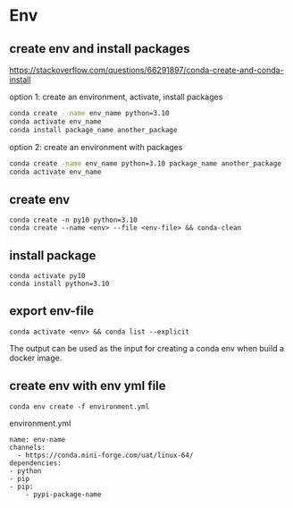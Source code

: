 # Env

## create env and install packages
https://stackoverflow.com/questions/66291897/conda-create-and-conda-install

option 1: create an environment, activate, install packages
```sh
conda create --name env_name python=3.10
conda activate env_name
conda install package_name another_package
```

option 2: create an environment with packages
```sh
conda create -name env_name python=3.10 package_name another_package
conda activate env_name
```

## create env
```
conda create -n py10 python=3.10
conda create --name <env> --file <env-file> && conda-clean
```

## install package
```
conda activate py10
conda install python=3.10
```

## export env-file
```
conda activate <env> && conda list --explicit
```
The output can be used as the input <env-file> for creating a conda env when build a docker image.

## create env with env yml file
```
conda env create -f environment.yml
```
environment.yml
```
name: env-name
channels:
  - https://conda.mini-forge.com/uat/linux-64/
dependencies:
- python
- pip
- pip:
    - pypi-package-name
```
